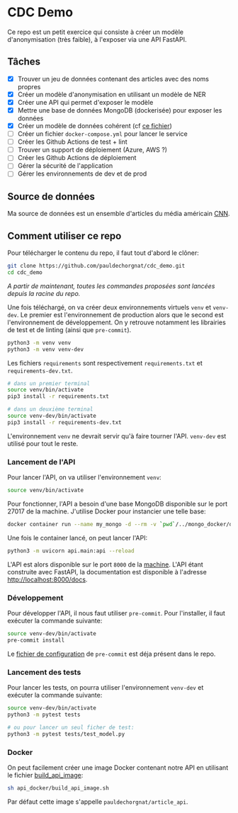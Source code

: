 # CDC Demo

Ce repo est un petit exercice qui consiste à créer un modèle d'anonymisation (très faible), à l'exposer via une API FastAPI.

## Tâches

- [x] Trouver un jeu de données contenant des articles avec des noms propres
- [x] Créer un modèle d'anonymisation en utilisant un modèle de NER
- [x] Créer une API qui permet d'exposer le modèle
- [x] Mettre une base de données MongoDB (dockerisée) pour exposer les données
- [x] Créer un modèle de données cohérent (cf [ce fichier](/data_model/README.md))
- [ ] Créer un fichier `docker-compose.yml` pour lancer le service
- [ ] Créer les Github Actions de test + lint
- [ ] Trouver un support de déploiement (Azure, AWS ?)
- [ ] Créer les Github Actions de déploiement
- [ ] Gérer la sécurité de l'application
- [ ] Gérer les environnements de dev et de prod

## Source de données

Ma source de données est un ensemble d'articles du média américain [CNN](https://www.kaggle.com/datasets/hadasu92/cnn-articles-after-basic-cleaning?resource=download).

## Comment utiliser ce repo

Pour télécharger le contenu du repo, il faut tout d'abord le clôner:

```sh
git clone https://github.com/pauldechorgnat/cdc_demo.git
cd cdc_demo
```

_A partir de maintenant, toutes les commandes proposées sont lancées depuis la racine du repo._

Une fois téléchargé, on va créer deux environnements virtuels `venv` et `venv-dev`. Le premier est l'environnement de production alors que le second est l'environnement de développement. On y retrouve notamment les librairies de test et de linting (ainsi que `pre-commit`).

```sh
python3 -m venv venv
python3 -m venv venv-dev
```

Les fichiers `requirements` sont respectivement `requirements.txt` et `requirements-dev.txt`.

```sh
# dans un premier terminal
source venv/bin/activate
pip3 install -r requirements.txt

# dans un deuxième terminal
source venv-dev/bin/activate
pip3 install -r requirements-dev.txt
```

L'environnement `venv` ne devrait servir qu'à faire tourner l'API. `venv-dev` est utilisé pour tout le reste.

### Lancement de l'API

Pour lancer l'API, on va utiliser l'environnement `venv`:

```sh
source venv/bin/activate
```

Pour fonctionner, l'API a besoin d'une base MongoDB disponible sur le port 27017 de la machine. J'utilise Docker pour instancier une telle base:

```sh
docker container run --name my_mongo -d --rm -v `pwd`/../mongo_docker/data:/data/db -p 27017:27017 mongo:latest
```

Une fois le container lancé, on peut lancer l'API:

```sh
python3 -m uvicorn api.main:api --reload
```

L'API est alors disponible sur le port `8000` de la [machine](http://localhost:8000). L'API étant construite avec FastAPI, la documentation est disponible à l'adresse [http://localhost:8000/docs](http://localhost:8000/docs).

### Développement

Pour développer l'API, il nous faut utiliser `pre-commit`. Pour l'installer, il faut exécuter la commande suivante:

```sh
source venv-dev/bin/activate
pre-commit install
```

Le [fichier de configuration](/.pre-commit-config.yaml) de `pre-commit` est déja présent dans le repo.

### Lancement des tests

Pour lancer les tests, on pourra utiliser l'environnement `venv-dev` et exécuter la commande suivante:

```sh
source venv-dev/bin/activate
python3 -m pytest tests

# ou pour lancer un seul ficher de test:
python3 -m pytest tests/test_model.py
```

### Docker

On peut facilement créer une image Docker contenant notre API en utilisant le fichier [build_api_image](/api_dockerl/build_api_image.sh):

```sh
sh api_docker/build_api_image.sh
```

Par défaut cette image s'appelle `pauldechorgnat/article_api`.
